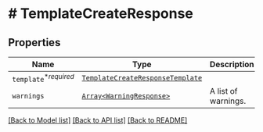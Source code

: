 # # TemplateCreateResponse



## Properties

Name | Type | Description | Notes
------------ | ------------- | ------------- | -------------
| `template`<sup>*_required_</sup> | [```TemplateCreateResponseTemplate```](TemplateCreateResponseTemplate.md) |    |  |
| `warnings` | [```Array<WarningResponse>```](WarningResponse.md) |  A list of warnings.  |  |

[[Back to Model list]](../../README.md#models) [[Back to API list]](../../README.md#endpoints) [[Back to README]](../../README.md)
